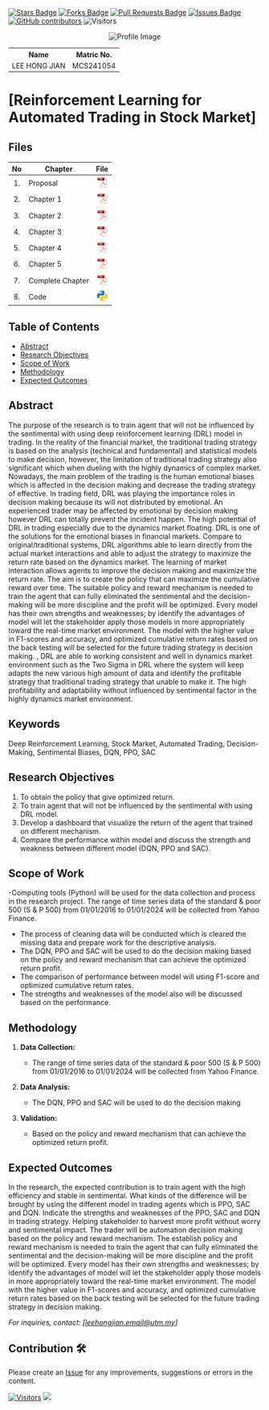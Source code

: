 <a href="https://github.com/drshahizan/research-design/stargazers"><img src="https://img.shields.io/github/stars/drshahizan/research-design" alt="Stars Badge"/></a>
<a href="https://github.com/drshahizan/research-design/network/members"><img src="https://img.shields.io/github/forks/drshahizan/research-design" alt="Forks Badge"/></a>
<a href="https://github.com/drshahizan/research-design/pulls"><img src="https://img.shields.io/github/issues-pr/drshahizan/research-design" alt="Pull Requests Badge"/></a>
<a href="https://github.com/drshahizan/research-design"><img src="https://img.shields.io/github/issues/drshahizan/research-design" alt="Issues Badge"/></a>
<a href="https://github.com/drshahizan/research-design/graphs/contributors"><img alt="GitHub contributors" src="https://img.shields.io/github/contributors/drshahizan/research-design?color=2b9348"></a>
![Visitors](https://api.visitorbadge.io/api/visitors?path=https%3A%2F%2Fgithub.com%2Fdrshahizan%2BDM&labelColor=%23d9e3f0&countColor=%23697689&style=flat)

<p align="center">
  <img height="300px" src="https://github.com/ZeolatJian/ZeolatJian2/blob/main/69081526_2190805724362973_4173417213262299136_n.jpg" alt="Profile Image">
</p>

<table align="center">
  <tr>
    <th>Name</th>
    <th>Matric No.</th>
  </tr>
  <tr>
    <td>LEE HONG JIAN</td>
    <td>MCS241054</td>
  </tr>
</table>

# [Reinforcement Learning for Automated Trading in Stock Market]

## Files

| No  | Chapter     |                                                 File |
| :-: | ---------- | :---------------------------------------------------------------------------------------------------: |
|  1.  | Proposal | <a href="proposal/"><img src="img/pdf.svg" width="24px" height="24px"></a> |
|  2.  | Chapter 1 | <a href="c1/"><img src="img/pdf.svg" width="24px" height="24px"></a> |
|  3.  | Chapter 2 | <a href="c2/"><img src="img/pdf.svg" width="24px" height="24px"></a> |
|  4.  | Chapter 3 | <a href="c3/"><img src="img/pdf.svg" width="24px" height="24px"></a> |
|  5.  | Chapter 4 | <a href="c4/"><img src="img/pdf.svg" width="24px" height="24px"></a> |
|  6.  | Chapter 5 | <a href="c5/"><img src="img/pdf.svg" width="24px" height="24px"></a> |
|  7.  | Complete Chapter | <a href="Full Chapter/"><img src="img/pdf.svg" width="24px" height="24px"></a> |
|  8.  | Code | <a href="code"><img src="img/python_icon.png" width="24px" height="24px"></a> |


## Table of Contents
- [Abstract](#abstract)
- [Research Objectives](#research-objectives)
- [Scope of Work](#scope-of-work)
- [Methodology](#methodology)
- [Expected Outcomes](#expected-outcomes)

## Abstract

The purpose of the research is to train agent that will not be influenced by the sentimental with using deep reinforcement learning (DRL) model in trading. In the reality of the financial market, the traditional trading strategy is based on the analysis (technical and fundamental) and statistical models to make decision, however, the limitation of traditional trading strategy also significant which when dueling with the highly dynamics of complex market. Nowadays, the main problem of the trading is the human emotional biases which is affected in the decision making and decrease the trading strategy of effective. In trading field, DRL was playing the importance roles in decision making because its will not distributed by emotional. An experienced trader may be affected by emotional by decision making however DRL can totally prevent the incident happen. The high potential of DRL in trading especially due to the dynamics market floating. DRL is one of the solutions for the emotional biases in financial markets. Compare to original/traditional systems, DRL algorithms able to learn directly from the actual market interactions and able to adjust the strategy to maximize the return rate based on the dynamics market. The learning of market interaction allows agents to improve the decision making and maximize the return rate. The aim is to create the policy that can maximize the cumulative reward over time. The suitable policy and reward mechanism is needed to train the agent that can fully eliminated the sentimental and the decision-making will be more discipline and the profit will be optimized. Every model has their own strengths and weaknesses; by identify the advantages of model will let the stakeholder apply those models in more appropriately toward the real-time market environment. The model with the higher value in F1-scores and accuracy, and optimized cumulative return rates based on the back testing will be selected for the future trading strategy in decision making. , DRL are able to working consistent and well in dynamics market environment such as the Two Sigma in DRL where the system will keep adapts the new various high amount of data and identify the profitable strategy that traditional trading strategy that unable to make it.  The high profitability and adaptability without influenced by sentimental factor in the highly dynamics market environment.


## Keywords

Deep Reinforcement Learning, Stock Market, Automated Trading, Decision-Making, Sentimental Biases, DQN, PPO, SAC

## Research Objectives

1. To obtain the policy that give optimized return.
2. To train agent that will not be influenced by the sentimental with using DRL model.
3. Develop a dashboard that visualize the return of the agent that trained on different mechanism.
4. Compare the performance within model and discuss the strength and weakness between different model (DQN, PPO and SAC).

## Scope of Work
-Computing tools (Python) will be used for the data collection and process in the research project. The range of time series data of the standard & poor 500 (S & P 500) from 01/01/2016 to 01/01/2024 will be collected from Yahoo Finance. 
- The process of cleaning data will be conducted which is cleared the missing data and prepare work for the descriptive analysis.
- The DQN, PPO and SAC will be used to do the decision making based on the policy and reward mechanism that can achieve the optimized return profit.
- The comparison of performance between model will using F1-score and optimized cumulative return rates.
- The strengths and weaknesses of the model also will be discussed based on the performance.

## Methodology

1. **Data Collection:**
   - The range of time series data of the standard & poor 500 (S & P 500) from 01/01/2016 to 01/01/2024 will be collected from Yahoo Finance.

2. **Data Analysis:**
   - The DQN, PPO and SAC will be used to do the decision making

3. **Validation:**
   -  Based on the policy and reward mechanism that can achieve the optimized return profit.

## Expected Outcomes

In the research, the expected contribution is to train agent with the high efficiency and stable in sentimental. What kinds of the difference will be brought by using the different model in trading agents which is PPO, SAC and DQN. Indicate the strengths and weaknesses of the PPO, SAC and DQN in trading strategy. Helping stakeholder to harvest more profit without worry and sentimental impact. The trader will be automation decision making based on the policy and reward mechanism. The establish policy and reward mechanism is needed to train the agent that can fully eliminated the sentimental and the decision-making will be more discipline and the profit will be optimized. Every model has their own strengths and weaknesses; by identify the advantages of model will let the stakeholder apply those models in more appropriately toward the real-time market environment. The model with the higher value in F1-scores and accuracy, and optimized cumulative return rates based on the back testing will be selected for the future trading strategy in decision making.

*For inquiries, contact: [leehongjian.email@utm.my]*

 




## Contribution 🛠️
Please create an [Issue](https://github.com/drshahizan/research-design/issues) for any improvements, suggestions or errors in the content.

[![Visitors](https://api.visitorbadge.io/api/visitors?path=https%3A%2F%2Fgithub.com%2Fdrshahizan&labelColor=%23697689&countColor=%23555555&style=plastic)](https://visitorbadge.io/status?path=https%3A%2F%2Fgithub.com%2Fdrshahizan)
![](https://hit.yhype.me/github/profile?user_id=81284918)

